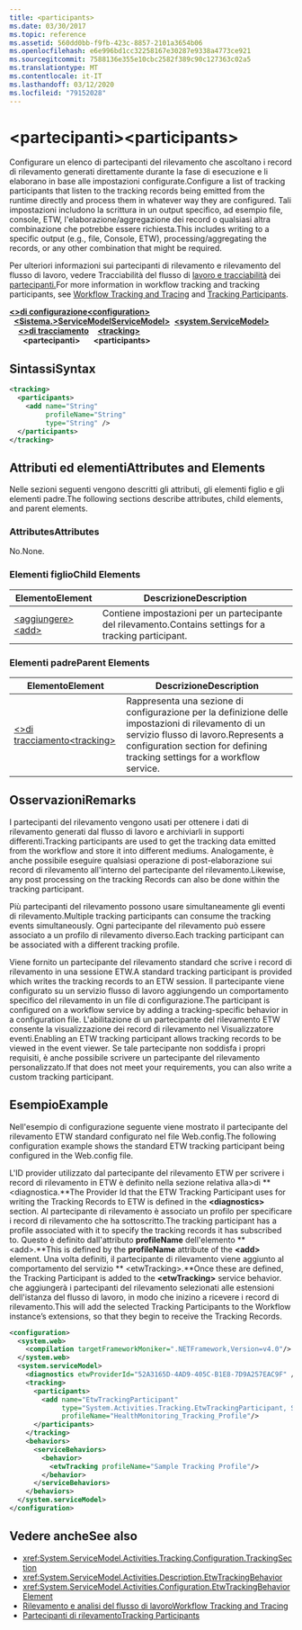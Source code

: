 ```yaml
---
title: <participants>
ms.date: 03/30/2017
ms.topic: reference
ms.assetid: 560dd0bb-f9fb-423c-8857-2101a3654b06
ms.openlocfilehash: e6e996bd1cc32258167e30287e9338a4773ce921
ms.sourcegitcommit: 7588136e355e10cbc2582f389c90c127363c02a5
ms.translationtype: MT
ms.contentlocale: it-IT
ms.lasthandoff: 03/12/2020
ms.locfileid: "79152028"
---
```

# <a name="participants"></a><span data-ttu-id="ff6a9-101">\<partecipanti></span><span class="sxs-lookup"><span data-stu-id="ff6a9-101">\<participants></span></span>
<span data-ttu-id="ff6a9-102">Configurare un elenco di partecipanti del rilevamento che ascoltano i record di rilevamento generati direttamente durante la fase di esecuzione e li elaborano in base alle impostazioni configurate.</span><span class="sxs-lookup"><span data-stu-id="ff6a9-102">Configure a list of tracking participants that listen to the tracking records being emitted from the runtime directly and process them in whatever way they are configured.</span></span> <span data-ttu-id="ff6a9-103">Tali impostazioni includono la scrittura in un output specifico, ad esempio file, console, ETW, l'elaborazione/aggregazione dei record o qualsiasi altra combinazione che potrebbe essere richiesta.</span><span class="sxs-lookup"><span data-stu-id="ff6a9-103">This includes writing to a specific output (e.g., file, Console, ETW), processing/aggregating the records, or any other combination that might be required.</span></span>  
  
 <span data-ttu-id="ff6a9-104">Per ulteriori informazioni sui partecipanti di rilevamento e rilevamento del flusso di lavoro, vedere Tracciabilità del flusso di [lavoro e tracciabilità](../../../windows-workflow-foundation/workflow-tracking-and-tracing.md) dei [partecipanti.](../../../windows-workflow-foundation/tracking-participants.md)</span><span class="sxs-lookup"><span data-stu-id="ff6a9-104">For more information in workflow tracking and tracking participants, see [Workflow Tracking and Tracing](../../../windows-workflow-foundation/workflow-tracking-and-tracing.md) and [Tracking Participants](../../../windows-workflow-foundation/tracking-participants.md).</span></span>  
  
<span data-ttu-id="ff6a9-105">[**\<>di configurazione**](../configuration-element.md)</span><span class="sxs-lookup"><span data-stu-id="ff6a9-105">[**\<configuration>**](../configuration-element.md)</span></span>\
<span data-ttu-id="ff6a9-106">&nbsp;&nbsp;[**\<Sistema.>ServiceModelServiceModel>**](system-servicemodel-of-workflow.md)</span><span class="sxs-lookup"><span data-stu-id="ff6a9-106">&nbsp;&nbsp;[**\<system.ServiceModel>**](system-servicemodel-of-workflow.md)</span></span>\
<span data-ttu-id="ff6a9-107">&nbsp;&nbsp;&nbsp;&nbsp;[**\<>di tracciamento**](tracking.md)</span><span class="sxs-lookup"><span data-stu-id="ff6a9-107">&nbsp;&nbsp;&nbsp;&nbsp;[**\<tracking>**](tracking.md)</span></span>\
<span data-ttu-id="ff6a9-108">&nbsp;&nbsp;&nbsp;&nbsp;&nbsp;&nbsp;**\<partecipanti>**</span><span class="sxs-lookup"><span data-stu-id="ff6a9-108">&nbsp;&nbsp;&nbsp;&nbsp;&nbsp;&nbsp;**\<participants>**</span></span>  
  
## <a name="syntax"></a><span data-ttu-id="ff6a9-109">Sintassi</span><span class="sxs-lookup"><span data-stu-id="ff6a9-109">Syntax</span></span>  
  
```xml
<tracking>
  <participants>
    <add name="String"
         profileName="String"
         type="String" />
  </participants>
</tracking>
```  
  
## <a name="attributes-and-elements"></a><span data-ttu-id="ff6a9-110">Attributi ed elementi</span><span class="sxs-lookup"><span data-stu-id="ff6a9-110">Attributes and Elements</span></span>  
 <span data-ttu-id="ff6a9-111">Nelle sezioni seguenti vengono descritti gli attributi, gli elementi figlio e gli elementi padre.</span><span class="sxs-lookup"><span data-stu-id="ff6a9-111">The following sections describe attributes, child elements, and parent elements.</span></span>  
  
### <a name="attributes"></a><span data-ttu-id="ff6a9-112">Attributes</span><span class="sxs-lookup"><span data-stu-id="ff6a9-112">Attributes</span></span>  
 <span data-ttu-id="ff6a9-113">No.</span><span class="sxs-lookup"><span data-stu-id="ff6a9-113">None.</span></span>  
  
### <a name="child-elements"></a><span data-ttu-id="ff6a9-114">Elementi figlio</span><span class="sxs-lookup"><span data-stu-id="ff6a9-114">Child Elements</span></span>  
  
|<span data-ttu-id="ff6a9-115">Elemento</span><span class="sxs-lookup"><span data-stu-id="ff6a9-115">Element</span></span>|<span data-ttu-id="ff6a9-116">Descrizione</span><span class="sxs-lookup"><span data-stu-id="ff6a9-116">Description</span></span>|  
|-------------|-----------------|  
|[<span data-ttu-id="ff6a9-117">\<aggiungere></span><span class="sxs-lookup"><span data-stu-id="ff6a9-117">\<add></span></span>](add-of-participants.md)|<span data-ttu-id="ff6a9-118">Contiene impostazioni per un partecipante del rilevamento.</span><span class="sxs-lookup"><span data-stu-id="ff6a9-118">Contains settings for a tracking participant.</span></span>|  
  
### <a name="parent-elements"></a><span data-ttu-id="ff6a9-119">Elementi padre</span><span class="sxs-lookup"><span data-stu-id="ff6a9-119">Parent Elements</span></span>  
  
|<span data-ttu-id="ff6a9-120">Elemento</span><span class="sxs-lookup"><span data-stu-id="ff6a9-120">Element</span></span>|<span data-ttu-id="ff6a9-121">Descrizione</span><span class="sxs-lookup"><span data-stu-id="ff6a9-121">Description</span></span>|  
|-------------|-----------------|  
|[<span data-ttu-id="ff6a9-122">\<>di tracciamento</span><span class="sxs-lookup"><span data-stu-id="ff6a9-122">\<tracking></span></span>](tracking.md)|<span data-ttu-id="ff6a9-123">Rappresenta una sezione di configurazione per la definizione delle impostazioni di rilevamento di un servizio flusso di lavoro.</span><span class="sxs-lookup"><span data-stu-id="ff6a9-123">Represents a configuration section for defining tracking settings for a workflow service.</span></span>|  
  
## <a name="remarks"></a><span data-ttu-id="ff6a9-124">Osservazioni</span><span class="sxs-lookup"><span data-stu-id="ff6a9-124">Remarks</span></span>  
 <span data-ttu-id="ff6a9-125">I partecipanti del rilevamento vengono usati per ottenere i dati di rilevamento generati dal flusso di lavoro e archiviarli in supporti differenti.</span><span class="sxs-lookup"><span data-stu-id="ff6a9-125">Tracking participants are used to get the tracking data emitted from the workflow and store it into different mediums.</span></span> <span data-ttu-id="ff6a9-126">Analogamente, è anche possibile eseguire qualsiasi operazione di post-elaborazione sui record di rilevamento all'interno del partecipante del rilevamento.</span><span class="sxs-lookup"><span data-stu-id="ff6a9-126">Likewise, any post processing on the tracking Records can also be done within the tracking participant.</span></span>  
  
 <span data-ttu-id="ff6a9-127">Più partecipanti del rilevamento possono usare simultaneamente gli eventi di rilevamento.</span><span class="sxs-lookup"><span data-stu-id="ff6a9-127">Multiple tracking participants can consume the tracking events simultaneously.</span></span> <span data-ttu-id="ff6a9-128">Ogni partecipante del rilevamento può essere associato a un profilo di rilevamento diverso.</span><span class="sxs-lookup"><span data-stu-id="ff6a9-128">Each tracking participant can be associated with a different tracking profile.</span></span>  
  
 <span data-ttu-id="ff6a9-129">Viene fornito un partecipante del rilevamento standard che scrive i record di rilevamento in una sessione ETW.</span><span class="sxs-lookup"><span data-stu-id="ff6a9-129">A standard tracking participant is provided which writes the tracking records to an ETW session.</span></span> <span data-ttu-id="ff6a9-130">Il partecipante viene configurato su un servizio flusso di lavoro aggiungendo un comportamento specifico del rilevamento in un file di configurazione.</span><span class="sxs-lookup"><span data-stu-id="ff6a9-130">The participant is configured on a workflow service by adding a tracking-specific behavior in a configuration file.</span></span> <span data-ttu-id="ff6a9-131">L'abilitazione di un partecipante del rilevamento ETW consente la visualizzazione dei record di rilevamento nel Visualizzatore eventi.</span><span class="sxs-lookup"><span data-stu-id="ff6a9-131">Enabling an ETW tracking participant allows tracking records to be viewed in the event viewer.</span></span> <span data-ttu-id="ff6a9-132">Se tale partecipante non soddisfa i propri requisiti, è anche possibile scrivere un partecipante del rilevamento personalizzato.</span><span class="sxs-lookup"><span data-stu-id="ff6a9-132">If that does not meet your requirements, you can also write a custom tracking participant.</span></span>  
  
## <a name="example"></a><span data-ttu-id="ff6a9-133">Esempio</span><span class="sxs-lookup"><span data-stu-id="ff6a9-133">Example</span></span>  
 <span data-ttu-id="ff6a9-134">Nell'esempio di configurazione seguente viene mostrato il partecipante del rilevamento ETW standard configurato nel file Web.config.</span><span class="sxs-lookup"><span data-stu-id="ff6a9-134">The following configuration example shows the standard ETW tracking participant being configured in the Web.config file.</span></span>  
  
 <span data-ttu-id="ff6a9-135">L'ID provider utilizzato dal partecipante del rilevamento ETW per scrivere i record di rilevamento in ETW è definito nella sezione relativa alla>di \*\* \<diagnostica.\*\*</span><span class="sxs-lookup"><span data-stu-id="ff6a9-135">The Provider Id that the ETW Tracking Participant uses for writing the Tracking Records to ETW is defined in the **\<diagnostics>** section.</span></span> <span data-ttu-id="ff6a9-136">Al partecipante di rilevamento è associato un profilo per specificare i record di rilevamento che ha sottoscritto.</span><span class="sxs-lookup"><span data-stu-id="ff6a9-136">The tracking participant has a profile associated with it to specify the tracking records it has subscribed to.</span></span> <span data-ttu-id="ff6a9-137">Questo è definito dall'attributo **profileName** dell'elemento \*\* \<add>.\*\*</span><span class="sxs-lookup"><span data-stu-id="ff6a9-137">This is defined by the **profileName** attribute of the **\<add>** element.</span></span> <span data-ttu-id="ff6a9-138">Una volta definiti, il partecipante di rilevamento viene aggiunto al comportamento del servizio \*\* \<etwTracking>.\*\*</span><span class="sxs-lookup"><span data-stu-id="ff6a9-138">Once these are defined, the Tracking Participant is added to the **\<etwTracking>** service behavior.</span></span> <span data-ttu-id="ff6a9-139">che aggiungerà i partecipanti del rilevamento selezionati alle estensioni dell'istanza del flusso di lavoro, in modo che inizino a ricevere i record di rilevamento.</span><span class="sxs-lookup"><span data-stu-id="ff6a9-139">This will add the selected Tracking Participants to the Workflow instance’s extensions, so that they begin to receive the Tracking Records.</span></span>  
  
```xml
<configuration>
  <system.web>
    <compilation targetFrameworkMoniker=".NETFramework,Version=v4.0"/>
  </system.web>
  <system.serviceModel>
    <diagnostics etwProviderId="52A3165D-4AD9-405C-B1E8-7D9A257EAC9F" />
    <tracking>
      <participants>
        <add name="EtwTrackingParticipant"
             type="System.Activities.Tracking.EtwTrackingParticipant, System.Activities, Version=4.0.0.0, Culture=neutral, PublicKeyToken=31bf3856ad364e35"
             profileName="HealthMonitoring_Tracking_Profile"/>
      </participants>
    </tracking>
    <behaviors>
      <serviceBehaviors>
        <behavior>
          <etwTracking profileName="Sample Tracking Profile"/>  
        </behavior>
      </serviceBehaviors>
    </behaviors>
  </system.serviceModel>
</configuration>  
```  
  
## <a name="see-also"></a><span data-ttu-id="ff6a9-140">Vedere anche</span><span class="sxs-lookup"><span data-stu-id="ff6a9-140">See also</span></span>

- <xref:System.ServiceModel.Activities.Tracking.Configuration.TrackingSection>
- <xref:System.ServiceModel.Activities.Description.EtwTrackingBehavior>
- <xref:System.ServiceModel.Activities.Configuration.EtwTrackingBehaviorElement>
- [<span data-ttu-id="ff6a9-141">Rilevamento e analisi del flusso di lavoro</span><span class="sxs-lookup"><span data-stu-id="ff6a9-141">Workflow Tracking and Tracing</span></span>](../../../windows-workflow-foundation/workflow-tracking-and-tracing.md)
- [<span data-ttu-id="ff6a9-142">Partecipanti di rilevamento</span><span class="sxs-lookup"><span data-stu-id="ff6a9-142">Tracking Participants</span></span>](../../../windows-workflow-foundation/tracking-participants.md)

